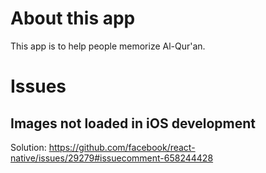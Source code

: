 # About this app
This app is to help people memorize Al-Qur'an.

# Issues
## Images not loaded in iOS development
Solution: https://github.com/facebook/react-native/issues/29279#issuecomment-658244428
